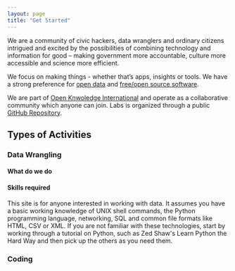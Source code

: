 ```yaml
---
layout: page
title: "Get Started"
---
```


We are a community of civic hackers, data wranglers and ordinary citizens intrigued and excited by the possibilities of combining technology and information for good – making government more accountable, culture more accessible and science more efficient.

We focus on making things - whether that’s apps, insights or tools. We have a strong preference for [open data](http://opendefinition.org/) and [free/open source software](https://opensource.org/).

We are part of [Open Knwoledge International](https://okfn.org/) and operate as a collaborative community which anyone can join. Labs is organized through a public [GitHub Repository](https://github.com/okfn/okfn.github.com).

## Types of Activities

### Data Wrangling

#### What do we do

#### Skills required

This site is for anyone interested in working with data. It assumes you have a basic working knowledge of UNIX shell commands, the Python programming language, networking, SQL and common file formats like HTML, CSV or XML. If you are not familiar with these technologies, start by working through a tutorial on Python, such as Zed Shaw's Learn Python the Hard Way and then pick up the others as you need them.

### Coding


